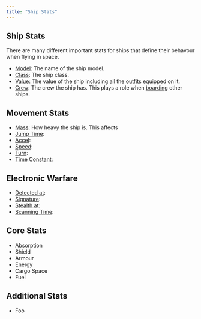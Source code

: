 ```yaml
---
title: "Ship Stats"
---
```

## Ship Stats

There are many different important stats for ships that define their behavour when flying in space.

* [Model](ships): The name of the ship model.
* [Class](shipstats/class): The ship class.
* [Value](credits): The value of the ship including all the [outfits](outfits) equipped on it.
* [Crew](mechanics/boarding): The crew the ship has. This plays a role when [boarding](mechanics/boarding) other ships.

## Movement Stats

* [Mass](mechanics/mass): How heavy the ship is. This affects
* [Jump Time](mechanics/time):
* [Accel](mechanics/movement):
* [Speed](mechanics/movement):
* [Turn](mechanics/movement):
* [Time Constant](mechanics/movement):

## Electronic Warfare

* [Detected at](mechanics/ewarfare):
* [Signature](mechanics/ewarfare):
* [Stealth at](mechanics/ewarfare):
* [Scanning Time](mechanics/ewarfare):

## Core Stats

* Absorption
* Shield
* Armour
* Energy
* Cargo Space
* Fuel

## Additional Stats

* Foo
